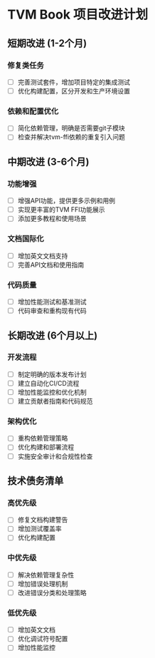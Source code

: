 # TVM Book 项目改进计划

## 短期改进 (1-2个月)

### 修复类任务
- [ ] 完善测试套件，增加项目特定的集成测试
- [ ] 优化构建配置，区分开发和生产环境设置

### 依赖和配置优化
- [ ] 简化依赖管理，明确是否需要git子模块
- [ ] 检查并解决tvm-ffi依赖的重复引入问题

## 中期改进 (3-6个月)

### 功能增强
- [ ] 增强API功能，提供更多示例和用例
- [ ] 实现更丰富的TVM FFI功能展示
- [ ] 添加更多教程和使用场景

### 文档国际化
- [ ] 增加英文文档支持
- [ ] 完善API文档和使用指南

### 代码质量
- [ ] 增加性能测试和基准测试
- [ ] 代码审查和重构现有代码

## 长期改进 (6个月以上)

### 开发流程
- [ ] 制定明确的版本发布计划
- [ ] 建立自动化CI/CD流程
- [ ] 增加性能监控和优化机制
- [ ] 建立贡献者指南和代码规范

### 架构优化
- [ ] 重构依赖管理策略
- [ ] 优化构建和部署流程
- [ ] 实施安全审计和合规性检查

## 技术债务清单

### 高优先级
- [ ] 修复文档构建警告
- [ ] 增加测试覆盖率
- [ ] 优化构建配置

### 中优先级
- [ ] 解决依赖管理复杂性
- [ ] 增加错误处理机制
- [ ] 改进错误分类和处理策略

### 低优先级
- [ ] 增加英文文档
- [ ] 优化调试符号配置
- [ ] 增加性能监控